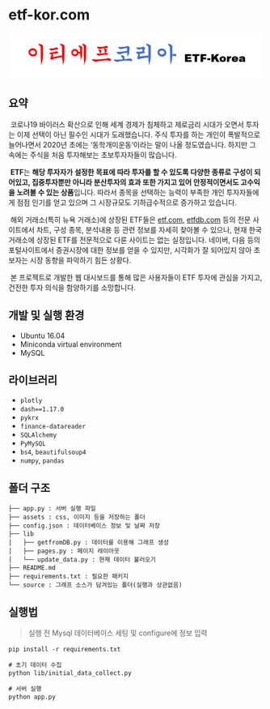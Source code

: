 # etf-kor.com

[![ETF코리아](./assets/logo.png)](https://github.com/LoveDH/etf-kor.com/)

## 요약

&nbsp;코로나19 바이러스 확산으로 인해 세계 경제가 침체하고 제로금리 시대가 오면서 투자는 이제 선택이 아닌 필수인 시대가 도래했습니다. 주식 투자를 하는 개인이 폭발적으로 늘어나면서 2020년 초에는 ‘동학개미운동’이라는 말이 나올 정도였습니다. 하지만 그 속에는 주식을 처음 투자해보는 초보투자자들이 많습니다. 
  
&nbsp;**ETF**는 **해당 투자자가 설정한 목표에 따라 투자를 할 수 있도록 다양한 종류로 구성이 되어있고, 집중투자뿐만 아니라 분산투자의 효과 또한 가지고 있어 안정적이면서도 고수익을 노려볼 수 있는 상품**입니다. 따라서 종목을 선택하는 능력이 부족한 개인 투자자들에게 점점 인기를 얻고 있으며 그 시장규모도 기하급수적으로 증가하고 있습니다. 
  
&nbsp;해외 거래소(특히 뉴욕 거래소)에 상장된 ETF들은 [etf.com](https://www.etf.com/), [etfdb.com](https://etfdb.com/) 등의 전문 사이트에서 차트, 구성 종목, 분석내용 등 관련 정보를 자세히 찾아볼 수 있으나, 현재 한국거래소에 상장된 ETF를 전문적으로 다룬 사이트는 없는 실정입니다. 네이버, 다음 등의 포털사이트에서 증권시장에 대한 정보를 얻을 수 있지만, 시각화가 잘 되어있지 않아 초보자는 시장 동향을 파악하기 힘든 상황다.

&nbsp;본 프로젝트로 개발한 웹 대시보드를 통해 많은 사용자들이 ETF 투자에 관심을 가지고, 건전한 투자 의식을 함양하기를 소망합니다.


## 개발 및 실행 환경
- Ubuntu 16.04
- Miniconda virtual environment
- MySQL

## 라이브러리
- `plotly`
- `dash==1.17.0`
- `pykrx`
- `finance-datareader`
- `SQLAlchemy`
- `PyMySQL`
- `bs4`, `beautifulsoup4`
- `numpy`, `pandas`

## 폴더 구조
```
├── app.py : 서버 실행 파일
├── assets : css, 이미지 등을 저장하는 폴더 
├── config.json : 데이터베이스 정보 및 날짜 저장
├── lib
│   ├── getfromDB.py : 데이터를 이용해 그래프 생성
│   ├── pages.py : 페이지 레이아웃
│   └── update_data.py : 현재 데이터 불러오기
├── README.md
├── requirements.txt : 필요한 패키지
└── source : 그래프 소스가 담겨있는 폴더(실행과 상관없음)
```

## 실행법
> 실행 전 Mysql 데이터베이스 세팅 및 configure에 정보 입력
```
pip install -r requirements.txt
```
```
# 초기 데이터 수집
python lib/initial_data_collect.py
```
```
# 서버 실행
python app.py
```

